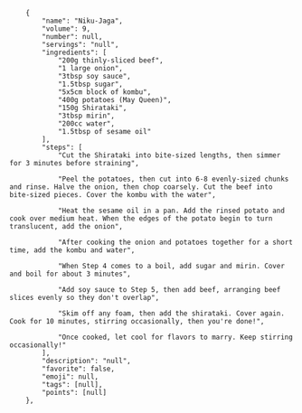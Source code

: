         {
            "name": "Niku-Jaga",
            "volume": 9,
            "number": null,
            "servings": "null",
            "ingredients": [
                "200g thinly-sliced beef",
                "1 large onion",
                "3tbsp soy sauce",
                "1.5tbsp sugar",
                "5x5cm block of kombu",
                "400g potatoes (May Queen)",
                "150g Shirataki",
                "3tbsp mirin",
                "200cc water",
                "1.5tbsp of sesame oil"
            ],
            "steps": [
                "Cut the Shirataki into bite-sized lengths, then simmer for 3 minutes before straining",

                "Peel the potatoes, then cut into 6-8 evenly-sized chunks and rinse. Halve the onion, then chop coarsely. Cut the beef into bite-sized pieces. Cover the kombu with the water",

                "Heat the sesame oil in a pan. Add the rinsed potato and cook over medium heat. When the edges of the potato begin to turn translucent, add the onion",

                "After cooking the onion and potatoes together for a short time, add the kombu and water",

                "When Step 4 comes to a boil, add sugar and mirin. Cover and boil for about 3 minutes",

                "Add soy sauce to Step 5, then add beef, arranging beef slices evenly so they don't overlap",

                "Skim off any foam, then add the shirataki. Cover again. Cook for 10 minutes, stirring occasionally, then you're done!",

                "Once cooked, let cool for flavors to marry. Keep stirring occasionally!"
            ],
            "description": "null",
            "favorite": false,
            "emoji": null,
            "tags": [null],
            "points": [null]
        },